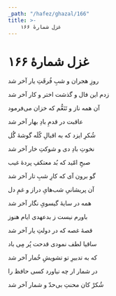 ```yaml
---
_path: "/hafez/ghazal/166"
title: >-
    غزل شمارهٔ ۱۶۶
---
```

# غزل شمارهٔ ۱۶۶

<div class="b" id="bn1"><div class="m1"><p>روزِ هجران و شبِ فُرقَتِ یار آخر شد</p></div>
<div class="m2"><p>زدم این فال و گذشت اختر و کار آخر شد</p></div></div>
<div class="b" id="bn2"><div class="m1"><p>آن همه ناز و تَنَعُّم که خزان می‌فرمود</p></div>
<div class="m2"><p>عاقبت در قدمِ بادِ بهار آخر شد</p></div></div>
<div class="b" id="bn3"><div class="m1"><p>شُکرِ ایزد که به اقبالِ کُلَه گوشهٔ گُل</p></div>
<div class="m2"><p>نخوتِ بادِ دی و شوکتِ خار آخر شد</p></div></div>
<div class="b" id="bn4"><div class="m1"><p>صبحِ امّید که بُد معتکفِ پردهٔ غیب</p></div>
<div class="m2"><p>گو برون آی که کارِ شبِ تار آخر شد</p></div></div>
<div class="b" id="bn5"><div class="m1"><p>آن پریشانیِ شب‌هایِ دراز و غمِ دل</p></div>
<div class="m2"><p>همه در سایهٔ گیسویِ نگار آخر شد</p></div></div>
<div class="b" id="bn6"><div class="m1"><p>باورم نیست ز بدعهدی ایام هنوز</p></div>
<div class="m2"><p>قصهٔ غصه که در دولتِ یار آخر شد</p></div></div>
<div class="b" id="bn7"><div class="m1"><p>ساقیا لطف نمودی قدحت پُر مِی باد</p></div>
<div class="m2"><p>که به تدبیرِ تو تشویشِ خُمار آخر شد</p></div></div>
<div class="b" id="bn8"><div class="m1"><p>در شمار ار چه نیاورد کسی حافظ را</p></div>
<div class="m2"><p>شُکرْ کان محنتِ بی‌حدّ و شمار آخر شد</p></div></div>
